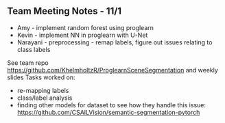 ## Team Meeting Notes - 11/1
- Amy - implement random forest using proglearn 
- Kevin - implement NN in proglearn with U-Net
- Narayani - preprocessing - remap labels, figure out issues relating to class labels

See team repo https://github.com/KhelmholtzR/ProglearnSceneSegmentation and weekly slides Tasks worked on:
- re-mapping labels
- class/label analysis
- finding other models for dataset to see how they handle this issue: https://github.com/CSAILVision/semantic-segmentation-pytorch
